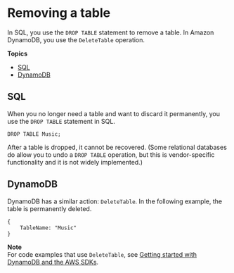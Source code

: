 # Removing a table<a name="SQLtoNoSQL.RemoveTable"></a>

In SQL, you use the `DROP TABLE` statement to remove a table\. In Amazon DynamoDB, you use the `DeleteTable` operation\.

**Topics**
+ [SQL](#SQLtoNoSQL.RemoveTable.SQL)
+ [DynamoDB](#SQLtoNoSQL.RemoveTable.DynamoDB)

## SQL<a name="SQLtoNoSQL.RemoveTable.SQL"></a>

When you no longer need a table and want to discard it permanently, you use the `DROP TABLE` statement in SQL\.

```
DROP TABLE Music;
```

After a table is dropped, it cannot be recovered\. \(Some relational databases do allow you to undo a `DROP TABLE` operation, but this is vendor\-specific functionality and it is not widely implemented\.\)

## DynamoDB<a name="SQLtoNoSQL.RemoveTable.DynamoDB"></a>

DynamoDB has a similar action: `DeleteTable`\. In the following example, the table is permanently deleted\.

```
{
    TableName: "Music"
}
```

**Note**  
For code examples that use `DeleteTable`, see [Getting started with DynamoDB and the AWS SDKs](GettingStarted.md)\.